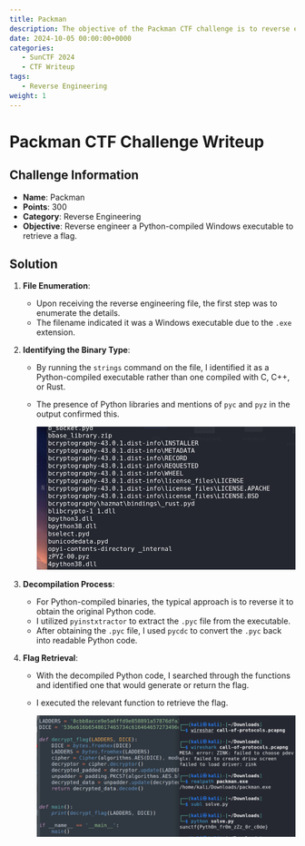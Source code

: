 ```yaml
---
title: Packman
description: The objective of the Packman CTF challenge is to reverse engineer a Python-compiled Windows executable to retrieve a flag.
date: 2024-10-05 00:00:00+0000
categories:
   - SunCTF 2024
   - CTF Writeup
tags:
   - Reverse Engineering
weight: 1     
---
```

# Packman CTF Challenge Writeup

## Challenge Information
- **Name**: Packman
- **Points**: 300
- **Category**: Reverse Engineering
- **Objective**: Reverse engineer a Python-compiled Windows executable to retrieve a flag.

## Solution

1. **File Enumeration**:
   - Upon receiving the reverse engineering file, the first step was to enumerate the details.
   - The filename indicated it was a Windows executable due to the `.exe` extension.

2. **Identifying the Binary Type**:
   - By running the `strings` command on the file, I identified it as a Python-compiled executable rather than one compiled with C, C++, or Rust.
   - The presence of Python libraries and mentions of `pyc` and `pyz` in the output confirmed this.


      ![Presence of Python](<presence of python.png>)

3. **Decompilation Process**:
   - For Python-compiled binaries, the typical approach is to reverse it to obtain the original Python code.
   - I utilized `pyinstxtractor` to extract the `.pyc` file from the executable.
   - After obtaining the `.pyc` file, I used `pycdc` to convert the `.pyc` back into readable Python code.

4. **Flag Retrieval**:
   - With the decompiled Python code, I searched through the functions and identified one that would generate or return the flag.
   - I executed the relevant function to retrieve the flag.


      ![Flag](flag.png)
